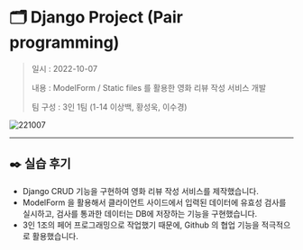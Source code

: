 # 🗂️ Django Project (Pair programming)

> 일시 : 2022-10-07
>
> 내용 : ModelForm / Static files 를 활용한 영화 리뷰 작성 서비스 개발
>
> 팀 구성 : 3인 1팀 (1-14 이상백, 황성욱, 이수경)



![221007](https://user-images.githubusercontent.com/106902415/194484673-58bd9512-c737-4bf6-be9b-c150898917e4.gif)



---



## ✒️ 실습 후기

- Django CRUD 기능을 구현하여 영화 리뷰 작성 서비스를 제작했습니다.
- ModelForm 을 활용해서 클라이언트 사이드에서 입력된 데이터에 유효성 검사를 실시하고, 검사를 통과한 데이터는 DB에 저장하는 기능을 구현했습니다.
- 3인 1조의 페어 프로그래밍으로 작업했기 때문에, Github 의 협업 기능을 적극적으로 활용했습니다.

